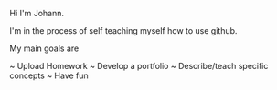Hi I'm Johann.

I'm in the process of self teaching myself how to use github.

My main goals are

~ Upload Homework
~ Develop a portfolio
~ Describe/teach specific concepts
~ Have fun
